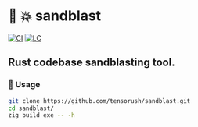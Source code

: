 # :lizard: :boom: sandblast

[![CI][ci-shd]][ci-url]
[![LC][lc-shd]][lc-url]

## Rust codebase sandblasting tool.

### :rocket: Usage

```sh
git clone https://github.com/tensorush/sandblast.git
cd sandblast/
zig build exe -- -h
```

<!-- MARKDOWN LINKS -->

[ci-shd]: https://img.shields.io/github/actions/workflow/status/tensorush/sandblast/ci.yaml?branch=main&style=for-the-badge&logo=github&label=CI&labelColor=black
[ci-url]: https://github.com/tensorush/sandblast/blob/main/.github/workflows/ci.yaml
[lc-shd]: https://img.shields.io/github/license/tensorush/sandblast.svg?style=for-the-badge&labelColor=black
[lc-url]: https://github.com/tensorush/sandblast/blob/main/LICENSE.md
